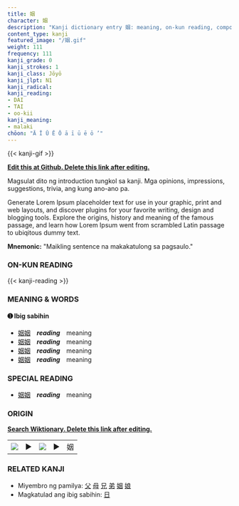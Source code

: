 ```yaml
---
title: 姻
character: 姻
description: "Kanji dictionary entry 姻: meaning, on-kun reading, compounds, origin, related kanji"
content_type: kanji
featured_image: "/姻.gif"
weight: 111
frequency: 111
kanji_grade: 0
kanji_strokes: 1
kanji_class: Jōyō
kanji_jlpt: N1
kanji_radical: 
kanji_reading: 
- DAI
- TAI
- oo-kii
kanji_meaning:
- malaki
chōon: "Ā Ī Ū Ē Ō ā ī ū ē ō ’"
---
```

[//]: # (Don't edit the line below. Kanji animated GIF code is automatically generated.)
{{< kanji-gif >}}

[//]: # (Edit below this line.)

**[Edit this at Github. Delete this link after editing.](https://github.com/tim0g/tim/tree/main/content/kanji/姻/index.md)**

Magsulat dito ng introduction tungkol sa kanji. Mga opinions, impressions, suggestions, trivia, ang kung ano-ano pa.

Generate Lorem Ipsum placeholder text for use in your graphic, print and web layouts, and discover plugins for your favorite writing, design and blogging tools. Explore the origins, history and meaning of the famous passage, and learn how Lorem Ipsum went from scrambled Latin passage to ubiqitous dummy text.
 
**Mnemonic:** "Maikling sentence na makakatulong sa pagsaulo."

### ON-KUN READING

[//]: # (Don't edit the line below. ON-KUN READING code is automatically generated.)
{{< kanji-reading >}}

### MEANING & WORDS

#### ➊ **Ibig sabihin**
  - [姻](../姻)[姻](../姻)　***reading***　meaning
  - [姻](../姻)[姻](../姻)　***reading***　meaning
  - [姻](../姻)[姻](../姻)　***reading***　meaning
  - [姻](../姻)[姻](../姻)　***reading***　meaning

### SPECIAL READING
  - [姻](../姻)[姻](../姻)　***reading***　meaning

### ORIGIN

**[Search Wiktionary. Delete this link after editing.](https://wiktionary.org/wiki/姻)**
<table class="kanji-table"><tr><td>
<img src="60px-姻-bronze.svg.png">
</td><td>▶</td><td>
<img src="60px-姻-oracle.svg.png">
</td><td>▶</td>
<td class="kanji-origin">姻</td>
</tr></table>

### RELATED KANJI
- Miyembro ng pamilya: [父](../父) [母](../母) [兄](../兄) [弟](../弟) [姻](../姻) [娘](../娘)
- Magkatulad ang ibig sabihin: [日](../日)
